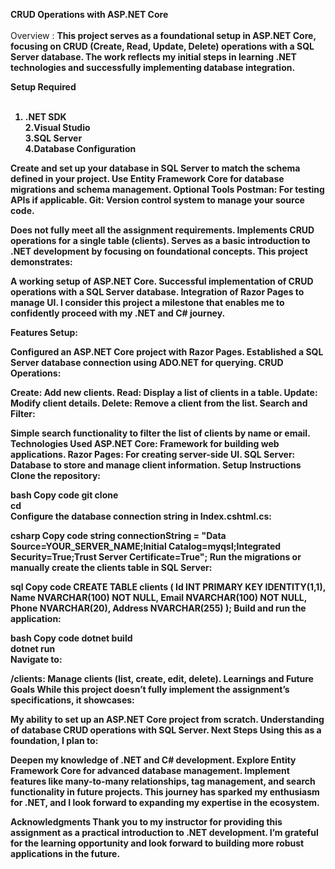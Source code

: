 **CRUD Operations with ASP.NET Core** <br> <br>
Overview : <b>
This project serves as a foundational setup in ASP.NET Core, focusing on CRUD (Create, Read, Update, Delete) operations with a SQL Server database. The work reflects my initial steps in learning .NET technologies and successfully implementing database integration.

**Setup Required** <br><br>
1. .NET SDK <br>
2.Visual Studio <br>
3.SQL Server<br>
4.Database Configuration <br>

Create and set up your database in SQL Server to match the schema defined in your project.
Use Entity Framework Core for database migrations and schema management.
Optional Tools
Postman: For testing APIs if applicable.
Git: Version control system to manage your source code.

Does not fully meet all the assignment requirements.
Implements CRUD operations for a single table (clients).
Serves as a basic introduction to .NET development by focusing on foundational concepts.
This project demonstrates:

A working setup of ASP.NET Core.
Successful implementation of CRUD operations with a SQL Server database.
Integration of Razor Pages to manage UI.
I consider this project a milestone that enables me to confidently proceed with my .NET and C# journey.

Features
Setup:

Configured an ASP.NET Core project with Razor Pages.
Established a SQL Server database connection using ADO.NET for querying.
CRUD Operations:

Create: Add new clients.
Read: Display a list of clients in a table.
Update: Modify client details.
Delete: Remove a client from the list.
Search and Filter:

Simple search functionality to filter the list of clients by name or email.
Technologies Used
ASP.NET Core: Framework for building web applications.
Razor Pages: For creating server-side UI.
SQL Server: Database to store and manage client information.
Setup Instructions
Clone the repository:

bash
Copy code
git clone <repository-url>  
cd <repository-folder>  
Configure the database connection string in Index.cshtml.cs:

csharp
Copy code
string connectionString = "Data Source=YOUR_SERVER_NAME;Initial Catalog=myqsl;Integrated Security=True;Trust Server Certificate=True";
Run the migrations or manually create the clients table in SQL Server:

sql
Copy code
CREATE TABLE clients (
    Id INT PRIMARY KEY IDENTITY(1,1),
    Name NVARCHAR(100) NOT NULL,
    Email NVARCHAR(100) NOT NULL,
    Phone NVARCHAR(20),
    Address NVARCHAR(255)
);
Build and run the application:

bash
Copy code
dotnet build  
dotnet run  
Navigate to:

/clients: Manage clients (list, create, edit, delete).
Learnings and Future Goals
While this project doesn’t fully implement the assignment’s specifications, it showcases:

My ability to set up an ASP.NET Core project from scratch.
Understanding of database CRUD operations with SQL Server.
Next Steps
Using this as a foundation, I plan to:

Deepen my knowledge of .NET and C# development.
Explore Entity Framework Core for advanced database management.
Implement features like many-to-many relationships, tag management, and search functionality in future projects.
This journey has sparked my enthusiasm for .NET, and I look forward to expanding my expertise in the ecosystem.

Acknowledgments
Thank you to my instructor for providing this assignment as a practical introduction to .NET development.
I’m grateful for the learning opportunity and look forward to building more robust applications in the future.
